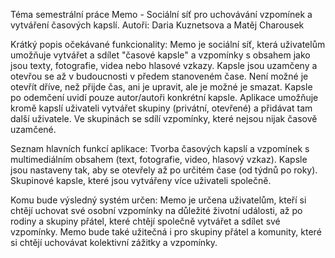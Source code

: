 Téma semestrální práce
Memo - Sociální síť pro uchovávání vzpomínek a vytváření časových kapslí.
Autoři: Daria Kuznetsova a Matěj Charousek

Krátký popis očekávané funkcionality:
Memo je sociální síť, která uživatelům umožňuje vytvářet a sdílet "časové kapsle" a vzpomínky s obsahem jako jsou texty, fotografie, videa nebo hlasové vzkazy. Kapsle jsou uzamčeny a otevřou se až v budoucnosti v předem stanoveném čase. Není možné je otevřít dříve, než přijde čas, ani je upravit, ale je možné je smazat. Kapsle po odemčení uvidí pouze autor/autoři konkrétní kapsle. Aplikace umožňuje kromě kapslí uživateli vytvářet skupiny (privátní, otevřené) a přidávat tam další uživatele. Ve skupinách se sdílí vzpomínky, které nejsou nijak časově uzamčené.

Seznam hlavních funkcí aplikace:
Tvorba časových kapslí a vzpomínek s multimediálním obsahem (text, fotografie, video, hlasový vzkaz).
Kapsle jsou nastaveny tak, aby se otevřely až po určitém čase (od týdnů po roky).
Skupinové kapsle, které jsou vytvářeny více uživateli společně.

Komu bude výsledný systém určen:
Memo je určena uživatelům, kteří si chtějí uchovat své osobní vzpomínky na důležité životní události, až po rodiny a skupiny přátel, které chtějí společně vytvářet a sdílet své vzpomínky. Memo bude také užitečná i pro skupiny přátel a komunity, které si chtějí uchovávat kolektivní zážitky a vzpomínky.
